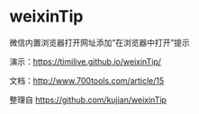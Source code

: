 # weixinTip

微信内置浏览器打开网址添加“在浏览器中打开”提示

演示：https://timilive.github.io/weixinTip/

文档：http://www.700tools.com/article/15

整理自 https://github.com/kujian/weixinTip
